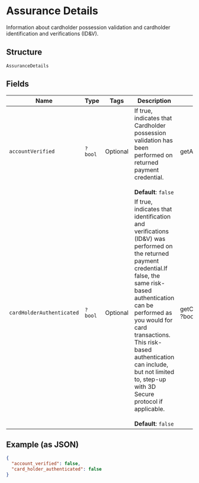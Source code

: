 
# Assurance Details

Information about cardholder possession validation and cardholder identification and verifications (ID&V).

## Structure

`AssuranceDetails`

## Fields

| Name | Type | Tags | Description | Getter | Setter |
|  --- | --- | --- | --- | --- | --- |
| `accountVerified` | `?bool` | Optional | If true, indicates that Cardholder possession validation has been performed on returned payment credential.<br><br>**Default**: `false` | getAccountVerified(): ?bool | setAccountVerified(?bool accountVerified): void |
| `cardHolderAuthenticated` | `?bool` | Optional | If true, indicates that identification and verifications (ID&V) was performed on the returned payment credential.If false, the same risk-based authentication can be performed as you would for card transactions. This risk-based authentication can include, but not limited to, step-up with 3D Secure protocol if applicable.<br><br>**Default**: `false` | getCardHolderAuthenticated(): ?bool | setCardHolderAuthenticated(?bool cardHolderAuthenticated): void |

## Example (as JSON)

```json
{
  "account_verified": false,
  "card_holder_authenticated": false
}
```

